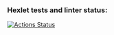### Hexlet tests and linter status:
[![Actions Status](https://github.com/MariaSov/qa-engineer-project-85/workflows/hexlet-check/badge.svg)](https://github.com/MariaSov/qa-engineer-project-85/actions)